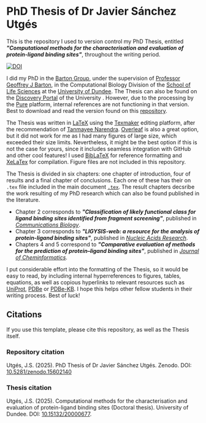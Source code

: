 # PhD Thesis of Dr Javier Sánchez Utgés

This is the repository I used to version control my PhD Thesis, entitled **_"Computational methods for the characterisation and evaluation of protein-ligand binding sites"_**, throughout the writing period.

[![DOI](https://zenodo.org/badge/838388174.svg)](https://doi.org/10.5281/zenodo.15602140)

I did my PhD in the [Barton Group](https://www.compbio.dundee.ac.uk/), under the supervision of [Professor Geoffrey J Barton](https://www.dundee.ac.uk/people/geoffrey-barton), in the Computational Biology Division of the [School of Life Sciences](https://www.dundee.ac.uk/life-sciences) at the [University of Dundee](https://www.dundee.ac.uk/). The Thesis can also be found on the [Discovery Portal](https://discovery.dundee.ac.uk/en/studentTheses/computational-methods-for-the-characterisation-and-evaluation-of-) of the University . However, due to the processing by the [Pure](https://www.elsevier.com/en-gb/products/pure) platform, internal references are not functioning in that version. Best to download and read the version found on this [repository](https://github.com/JavierSanchez-Utges/JSUtges-PHD-Thesis/blob/master/JSU_PHD_THESIS.pdf).

The Thesis was written in [LaTeX](https://www.latex-project.org/) using the [Texmaker](https://www.xm1math.net/texmaker/) editing platform, after the recommendation of [Tanmayee Narendra](https://ntanmayee.github.io/). [Overleaf](https://www.overleaf.com/) is also a great option, but it did not work for me as I had many figures of large size, which exceeded their size limits. Nevertheless, it might be the best option if this is not the case for yours, since it includes seamless integration with GitHub and other cool features! I used [BibLaTeX](https://ctan.org/pkg/biblatex?lang=en) for reference formatting and [XeLaTex](https://www.overleaf.com/learn/latex/XeLaTeX) for compilation. Figure files are not included in this repository.

The Thesis is divided in six chapters: one chapter of introduction, four of results and a final chapter of conclusions. Each one of these has their on `.tex` file included in the main document [`.tex`](https://github.com/JavierSanchez-Utges/JSUtges-PHD-Thesis/blob/master/JSU_PHD_THESIS.tex). The result chapters decsribe the work resulting of my PhD research which can also be found published in the literature.

+ Chapter 2 corresponds to **_"Classification of likely functional class for ligand binding sites identified from fragment screening"_**, published in [_Communications Biology_](https://doi.org/10.1038/s42003-024-05970-8).
+ Chapter 3 corresponds to **_"LIGYSIS-web: a resource for the analysis of protein-ligand binding sites"_**, published in [_Nucleic Acids Research_](https://doi.org/10.1093/nar/gkaf411).
+ Chapters 4 and 5 correspond to **_"Comparative evaluation of methods for the prediction of protein–ligand binding sites"_**, published in [_Journal of Cheminformatics_](https://doi.org/10.1186/s13321-024-00923-z).

I put considerable effort into the formatting of the Thesis, so it would be easy to read, by including internal hyperreferences to figures, tables, equations, as well as copious hyperlinks to relevant resources such as [UniProt](https://www.uniprot.org/), [PDBe](https://www.ebi.ac.uk/pdbe/) or [PDBe-KB](https://www.ebi.ac.uk/pdbe/pdbe-kb/). I hope this helps other fellow students in their writing process. Best of luck!

## Citations

If you use this template, please cite this repository, as well as the Thesis itself.

### Repository citation

Utgés, J.S. (2025). PhD Thesis of Dr Javier Sánchez Utgés. Zenodo. DOI: [10.5281/zenodo.15602140](https://doi.org/10.5281/zenodo.15602141)

### Thesis citation

Utgés, J.S. (2025). Computational methods for the characterisation and evaluation of protein-ligand binding sites (Doctoral thesis). University of Dundee. DOI: [10.15132/20000677](https://doi.org/10.15132/20000677).
